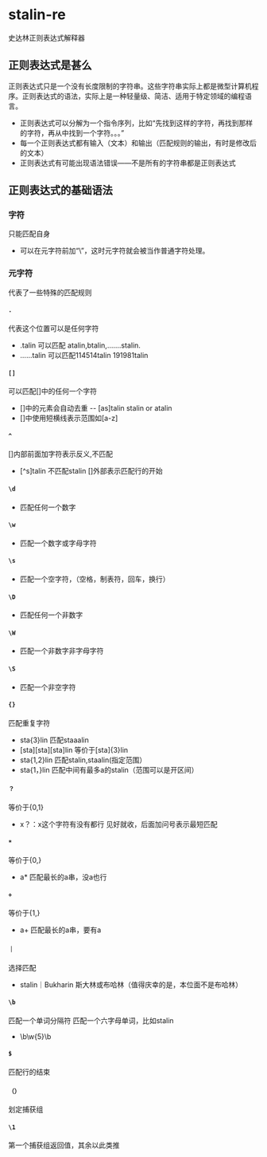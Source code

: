 # stalin-re
史达林正则表达式解释器
## 正则表达式是甚么
正则表达式只是一个没有长度限制的字符串。这些字符串实际上都是微型计算机程序。正则表达式的语法，实际上是一种轻量级、简洁、适用于特定领域的编程语言。
- 正则表达式可以分解为一个指令序列，比如“先找到这样的字符，再找到那样的字符，再从中找到一个字符。。。”
- 每一个正则表达式都有输入（文本）和输出（匹配规则的输出，有时是修改后的文本）
- 正则表达式有可能出现语法错误——不是所有的字符串都是正则表达式
## 正则表达式的基础语法
### 字符
 只能匹配自身
- 可以在元字符前加“\”，这时元字符就会被当作普通字符处理。
### 元字符
 代表了一些特殊的匹配规则
#### `.`
 代表这个位置可以是任何字符
- .talin     可以匹配 atalin,btalin,.......stalin.
- ......talin      可以匹配114514talin 191981talin
#### `[]`
 可以匹配[]中的任何一个字符
- []中的元素会自动去重
-- [as]talin  stalin or atalin
- []中使用短横线表示范围如[a-z]
#### `^`
[]内部前面加字符表示反义,不匹配
- [^s]talin 不匹配stalin
[]外部表示匹配行的开始
#### `\d`
- 匹配任何一个数字
#### `\w`
- 匹配一个数字或字母字符
#### `\s`
- 匹配一个空字符，（空格，制表符，回车，换行）
#### `\D`
- 匹配任何一个非数字
#### `\W`
- 匹配一个非数字非字母字符
#### `\S`
- 匹配一个非空字符
#### `{}`
匹配重复字符
- sta{3}lin         匹配staaalin
- [sta][sta][sta]lin          等价于[sta]{3}lin
- sta{1,2}lin           匹配stalin,staalin(指定范围）
- sta{1，}lin          匹配中间有最多a的stalin（范围可以是开区间）
#### `？`
等价于{0,1}
- x？：x这个字符有没有都行
见好就收，后面加问号表示最短匹配
#### `*`
等价于{0,}
- a* 匹配最长的a串，没a也行
#### `+`
等价于{1,}
- a+ 匹配最长的a串，要有a

#### `｜`
选择匹配
- stalin｜Bukharin           斯大林或布哈林（值得庆幸的是，本位面不是布哈林）
#### `\b`
匹配一个单词分隔符           匹配一个六字母单词，比如stalin
- \b\w{5}\b         
#### `$`
匹配行的结束
#### `（）`
划定捕获组
#### `\1`
第一个捕获组返回值，其余以此类推
